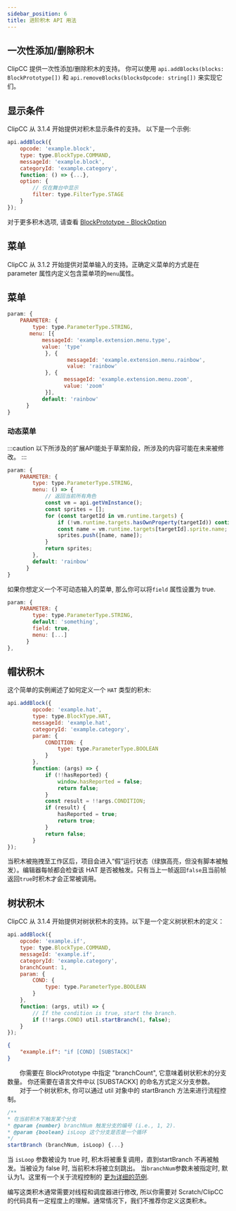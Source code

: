 ```yaml
---
sidebar_position: 6
title: 进阶积木 API 用法
---
```

## 一次性添加/删除积木
ClipCC 提供一次性添加/删除积木的支持。 你可以使用 ``api.addBlocks(blocks: BlockPrototype[])`` 和 ``api.removeBlocks(blocksOpcode: string[])`` 来实现它们。
## 显示条件
ClipCC 从 3.1.4 开始提供对积木显示条件的支持。 以下是一个示例:
```javascript
api.addBlock({
    opcode: 'example.block',
    type: type.BlockType.COMMAND,
    messageId: 'example.block',
    categoryId: 'example.category',
    function: () => {...},
    option: {
        // 仅在舞台中显示
        filter: type.FilterType.STAGE
    }
});
```
对于更多积木选项, 请查看 [BlockPrototype - BlockOption](https://doc.codingclip.com/zh-cn/developer/block#block)
## 菜单
ClipCC 从 3.1.2 开始提供对菜单输入的支持。正确定义菜单的方式是在 parameter 属性内定义包含菜单项的``menu``属性。
## 菜单
```javascript
param: {
    PARAMETER: {
        type: type.ParameterType.STRING,
       menu: [{
           messageId: 'example.extension.menu.type',
           value: 'type'
            }, {
                   messageId: 'example.extension.menu.rainbow',
                   value: 'rainbow'
            }, {
                  messageId: 'example.extension.menu.zoom',
                  value: 'zoom'
            }],
           default: 'rainbow'
      }
}
```
### 动态菜单
:::caution
以下所涉及的扩展API能处于草案阶段，所涉及的内容可能在未来被修改。
:::
```javascript
param: {
    PARAMETER: {
        type: type.ParameterType.STRING,
        menu: () => {
            // 返回当前所有角色
            const vm = api.getVmInstance();
            const sprites = [];
			for (const targetId in vm.runtime.targets) {
				if (!vm.runtime.targets.hasOwnProperty(targetId)) continue;
				const name = vm.runtime.targets[targetId].sprite.name;
				sprites.push([name, name]);
			}
			return sprites;
        },
        default: 'rainbow'
      }
}
```
如果你想定义一个不可动态输入的菜单, 那么你可以将``field`` 属性设置为 true.
```javascript
param: {
    PARAMETER: {
        type: type.ParameterType.STRING,
        default: 'something',
        field: true,
        menu: [...]
      }
},
```
## 帽状积木
这个简单的实例阐述了如何定义一个 ``HAT`` 类型的积木:
```javascript
api.addBlock({
        opcode: 'example.hat',
        type: type.BlockType.HAT,
        messageId: 'example.hat',
        categoryId: 'example.category',
        param: {
            CONDITION: {
                type: type.ParameterType.BOOLEAN
            }
        },
        function: (args) => {
            if (!!hasReported) {
                window.hasReported = false;
                return false;
            }
            const result = !!args.CONDITION;
            if (result) {
                hasReported = true;
                return true;
            }
            return false;
        }
});
```
当积木被拖拽至工作区后，项目会进入“假”运行状态（绿旗高亮，但没有脚本被触发）。编辑器每帧都会检查该 HAT 是否被触发。只有当上一帧返回``false``且当前帧返回``true``时积木才会正常被调用。

## 树状积木
ClipCC 从 3.1.4 开始提供对树状积木的支持。以下是一个定义树状积木的定义：
```javascript title="index.js"
api.addBlock({
    opcode: 'example.if',
    type: type.BlockType.COMMAND,
    messageId: 'example.if',
    categoryId: 'example.category',
    branchCount: 1,
    param: {
        COND: {
            type: type.ParameterType.BOOLEAN
        }
    },
    function: (args, util) => {
        // If the condition is true, start the branch.
        if (!!args.COND) util.startBranch(1, false);
    }
});
```
```json title="en.json"
{
    "example.if": "if [COND] [SUBSTACK]"
}
```
　　你需要在 BlockPrototype 中指定 "branchCount", 它意味着树状积木的分支数量。 你还需要在语言文件中以 [SUBSTACKX] 的命名方式定义分支参数。
　　对于一个树状积木, 你可以通过 util 对象中的 startBranch 方法来进行流程控制。
```javascript
/**
* 在当前积木下触发某个分支
* @param {number} branchNum 触发分支的编号 (i.e., 1, 2).
* @param {boolean} isLoop 这个分支是否是一个循环
*/
startBranch (branchNum, isLoop) {...}
```
当 ``isLoop`` 参数被设为 true 时, 积木将被重复调用，直到startBranch 不再被触发。当被设为 false 时, 当前积木将被立刻跳出。 当``branchNum``参数未被指定时, 默认为1。这里有一个关于流程控制的 [更为详细的范例](https://github.com/SimonShiki/neurons).

编写这类积木通常需要对线程和调度器进行修改, 所以你需要对 Scratch/ClipCC 的代码具有一定程度上的理解。通常情况下，我们不推荐你定义这类积木。
